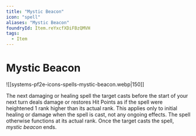 ```yaml
---
title: "Mystic Beacon"
icon: "spell"
aliases: "Mystic Beacon"
foundryId: Item.reYxcfXDiFBzQMVH
tags:
  - Item
---
```


# Mystic Beacon
![[systems-pf2e-icons-spells-mystic-beacon.webp|150]]

The next damaging or healing spell the target casts before the start of your next turn deals damage or restores Hit Points as if the spell were heightened 1 rank higher than its actual rank. This applies only to initial healing or damage when the spell is cast, not any ongoing effects. The spell otherwise functions at its actual rank. Once the target casts the spell, _mystic beacon_ ends.
